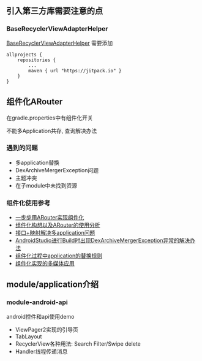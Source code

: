 ## 引入第三方库需要注意的点
### BaseRecyclerViewAdapterHelper
[BaseRecyclerViewAdapterHelper](https://github.com/CymChad/BaseRecyclerViewAdapterHelper/wiki) 需要添加
```
allprojects {
	repositories {
		...
		maven { url "https://jitpack.io" }
	}
}
```

## 组件化ARouter
在gradle.properties中有组件化开关

不能多Application共存, 查询解决办法

### 遇到的问题
- 多application替换
- DexArchiveMergerException问题
- 主题冲突
- 在子module中未找到资源

### 组件化使用参考
- [一步步用ARouter实现组件化](https://www.codetd.com/article/11007754)
- [组件化构想以及ARouter的使用分析](https://www.jianshu.com/p/5b318df8b6f6)
- [接口+映射解决多application问题](https://www.jianshu.com/p/b9766b1a9c31)
- [AndroidStudio进行Build时出现DexArchiveMergerException异常的解决办法](https://blog.csdn.net/zgd826237710/article/details/79456202)
- [组件化过程中application的替换规则](https://blog.csdn.net/baidu_31093133/article/details/94633316)
- [组件化实现的多媒体应用](https://github.com/guofudong/KotlinAndroid)

## module/application介绍
### module-android-api
android控件和api使用demo
- ViewPager2实现的引导页
- TabLayout
- RecyclerView各种用法: Search Filter/Swipe delete
- Handler线程传递消息

